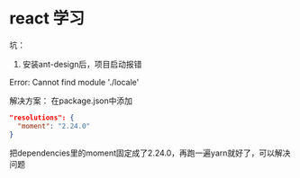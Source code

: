 # react 学习


坑： 
1. 安装ant-design后，项目启动报错

Error: Cannot find module './locale'

解决方案：
  在package.json中添加
  ```json
  "resolutions": {
    "moment": "2.24.0"
  }
  ```

  把dependencies里的moment固定成了2.24.0，再跑一遍yarn就好了，可以解决问题
 
